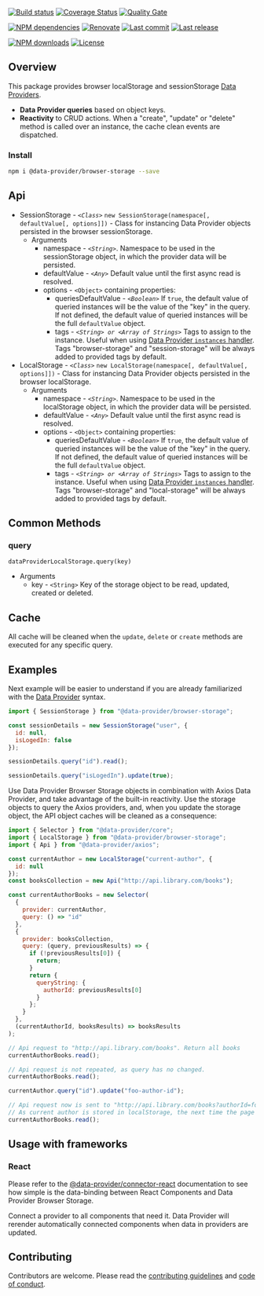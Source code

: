 [![Build status][travisci-image]][travisci-url] [![Coverage Status][coveralls-image]][coveralls-url] [![Quality Gate][quality-gate-image]][quality-gate-url]

[![NPM dependencies][npm-dependencies-image]][npm-dependencies-url] [![Renovate](https://img.shields.io/badge/renovate-enabled-brightgreen.svg)](https://renovatebot.com) [![Last commit][last-commit-image]][last-commit-url] [![Last release][release-image]][release-url] 

[![NPM downloads][npm-downloads-image]][npm-downloads-url] [![License][license-image]][license-url]

## Overview

This package provides browser localStorage and sessionStorage [Data Providers][data-provider-url].

* __Data Provider queries__ based on object keys.
* __Reactivity__ to CRUD actions. When a "create", "update" or "delete" method is called over an instance, the cache clean events are dispatched.

### Install

```bash
npm i @data-provider/browser-storage --save
```

## Api

* SessionStorage - _`<Class>`_ `new SessionStorage(namespace[, defaultValue[, options]])` - Class for instancing Data Provider objects persisted in the browser sessionStorage.
	* Arguments
		* namespace - _`<String>`_. Namespace to be used in the sessionStorage object, in which the provider data will be persisted.
		* defaultValue - _`<Any>`_ Default value until the first async read is resolved.
		* options - `<Object>` containing properties:
			* queriesDefaultValue - _`<Boolean>`_ If `true`, the default value of queried instances will be the value of the "key" in the query. If not defined, the default value of queried instances will be the full `defaultValue` object.
			* tags - _`<String> or <Array of Strings>`_ Tags to assign to the instance. Useful when using [Data Provider `instances` handler][data-provider-instances-docs-url]. Tags "browser-storage" and "session-storage" will be always added to provided tags by default.
* LocalStorage - _`<Class>`_ `new LocalStorage(namespace[, defaultValue[, options]])` - Class for instancing Data Provider objects persisted in the browser localStorage.
	* Arguments
		* namespace - _`<String>`_. Namespace to be used in the localStorage object, in which the provider data will be persisted.
		* defaultValue - _`<Any>`_ Default value until the first async read is resolved.
		* options - `<Object>` containing properties:
			* queriesDefaultValue - _`<Boolean>`_ If `true`, the default value of queried instances will be the value of the "key" in the query. If not defined, the default value of queried instances will be the full `defaultValue` object.
			* tags - _`<String> or <Array of Strings>`_ Tags to assign to the instance. Useful when using [Data Provider `instances` handler][data-provider-instances-docs-url]. Tags "browser-storage" and "local-storage" will be always added to provided tags by default.

## Common Methods

### query

`dataProviderLocalStorage.query(key)`
* Arguments
  * key - `<String>` Key of the storage object to be read, updated, created or deleted.

## Cache

All cache will be cleaned when the `update`, `delete` or `create` methods are executed for any specific query.

## Examples

Next example will be easier to understand if you are already familiarized with the [Data Provider][data-provider-url] syntax.

```js
import { SessionStorage } from "@data-provider/browser-storage";

const sessionDetails = new SessionStorage("user", {
  id: null,
  isLogedIn: false
});

sessionDetails.query("id").read();

sessionDetails.query("isLogedIn").update(true);
```

Use Data Provider Browser Storage objects in combination with Axios Data Provider, and take advantage of the built-in reactivity. Use the storage objects to query the Axios providers, and, when you update the storage object, the API object caches will be cleaned as a consequence:


```js
import { Selector } from "@data-provider/core";
import { LocalStorage } from "@data-provider/browser-storage";
import { Api } from "@data-provider/axios";

const currentAuthor = new LocalStorage("current-author", {
  id: null
});
const booksCollection = new Api("http://api.library.com/books");

const currentAuthorBooks = new Selector(
  {
    provider: currentAuthor,
    query: () => "id"
  },
  {
    provider: booksCollection,
    query: (query, previousResults) => {
      if (!previousResults[0]) {
        return;
      }
      return {
        queryString: {
          authorId: previousResults[0]
        }
      };
    }
  },
  (currentAuthorId, booksResults) => booksResults
);

// Api request to "http://api.library.com/books". Return all books
currentAuthorBooks.read();

// Api request is not repeated, as query has no changed.
currentAuthorBooks.read();

currentAuthor.query("id").update("foo-author-id");

// Api request now is sent to "http://api.library.com/books?authorId=foo-author-id". Return author books
// As current author is stored in localStorage, the next time the page is loaded, the queryString applied to the api will be the same
currentAuthorBooks.read();
```

## Usage with frameworks

### React

Please refer to the [@data-provider/connector-react][data-provider-connector-react-url] documentation to see how simple is the data-binding between React Components and Data Provider Browser Storage.

Connect a provider to all components that need it. Data Provider will rerender automatically connected components when data in providers are updated.

## Contributing

Contributors are welcome.
Please read the [contributing guidelines](.github/CONTRIBUTING.md) and [code of conduct](.github/CODE_OF_CONDUCT.md).

[data-provider-url]: https://github.com/data-provider/core
[data-provider-instances-docs-url]: https://github.com/data-provider/core/blob/master/docs/instances/api.md
[data-provider-connector-react-url]: https://github.com/data-provider/connector-react

[coveralls-image]: https://coveralls.io/repos/github/data-provider/browser-storage/badge.svg
[coveralls-url]: https://coveralls.io/github/data-provider/browser-storage
[travisci-image]: https://travis-ci.com/data-provider/browser-storage.svg?branch=master
[travisci-url]: https://travis-ci.com/data-provider/browser-storage
[last-commit-image]: https://img.shields.io/github/last-commit/data-provider/browser-storage.svg
[last-commit-url]: https://github.com/data-provider/browser-storage/commits
[license-image]: https://img.shields.io/npm/l/@data-provider/browser-storage.svg
[license-url]: https://github.com/data-provider/browser-storage/blob/master/LICENSE
[npm-downloads-image]: https://img.shields.io/npm/dm/@data-provider/browser-storage.svg
[npm-downloads-url]: https://www.npmjs.com/package/@data-provider/browser-storage
[npm-dependencies-image]: https://img.shields.io/david/data-provider/browser-storage.svg
[npm-dependencies-url]: https://david-dm.org/data-provider/browser-storage
[quality-gate-image]: https://sonarcloud.io/api/project_badges/measure?project=data-provider-browser-storage&metric=alert_status
[quality-gate-url]: https://sonarcloud.io/dashboard?id=data-provider-browser-storage
[release-image]: https://img.shields.io/github/release-date/data-provider/browser-storage.svg
[release-url]: https://github.com/data-provider/browser-storage/releases
